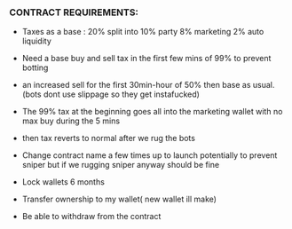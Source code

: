 ### CONTRACT REQUIREMENTS:

- Taxes as a base : 20% split into 10% party 8% marketing 2% auto liquidity

- Need a base buy and sell tax in the first few mins of 99% to prevent botting

- an increased sell for the first 30min-hour of 50% then base as usual.
  (bots dont use slippage so they get instafucked)

- The 99% tax at the beginning goes all into the marketing wallet with no max buy during the 5 mins

- then tax reverts to normal after we rug the bots

- Change contract name a few times up to launch potentially to prevent sniper but if we rugging
  sniper anyway should be fine

- Lock wallets 6 months

- Transfer ownership to my wallet( new wallet ill make)

- Be able to withdraw from the contract
